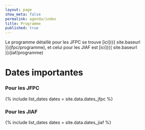 ```yaml
---
layout: page
show_meta: false
permalink: agenda/index
title: Programme
published: true
---
```


Le programme détaillé pour les JFPC se trouve [ici]({{ site.baseurl }}/jfpc/programme), et celui pour les JIAF est [ici]({{ site.baseurl }}/jiaf/programme)

# Dates importantes

### Pour les JFPC
{% include list_dates dates = site.data.dates_jfpc %}

### Pour les JIAF
{% include list_dates dates = site.data.dates_jiaf %}